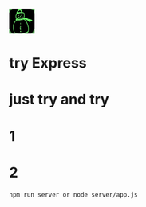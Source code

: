 ![img](https://github.com/studendzhoujun/jun/blob/master/static/img/txx.png)
# try Express
# just try and try
# 1
# 2
```
npm run server or node server/app.js
```